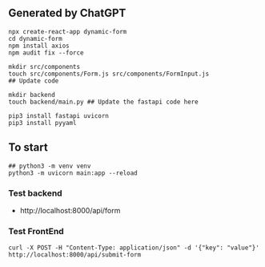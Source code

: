 ## Generated by ChatGPT

```
npx create-react-app dynamic-form
cd dynamic-form
npm install axios
npm audit fix --force

mkdir src/components
touch src/components/Form.js src/components/FormInput.js
## Update code

mkdir backend
touch backend/main.py ## Update the fastapi code here

pip3 install fastapi uvicorn
pip3 install pyyaml
```

## To start
```
## python3 -m venv venv
python3 -m uvicorn main:app --reload

```

### Test backend
- http://localhost:8000/api/form


### Test FrontEnd
```
curl -X POST -H "Content-Type: application/json" -d '{"key": "value"}' http://localhost:8000/api/submit-form
```
